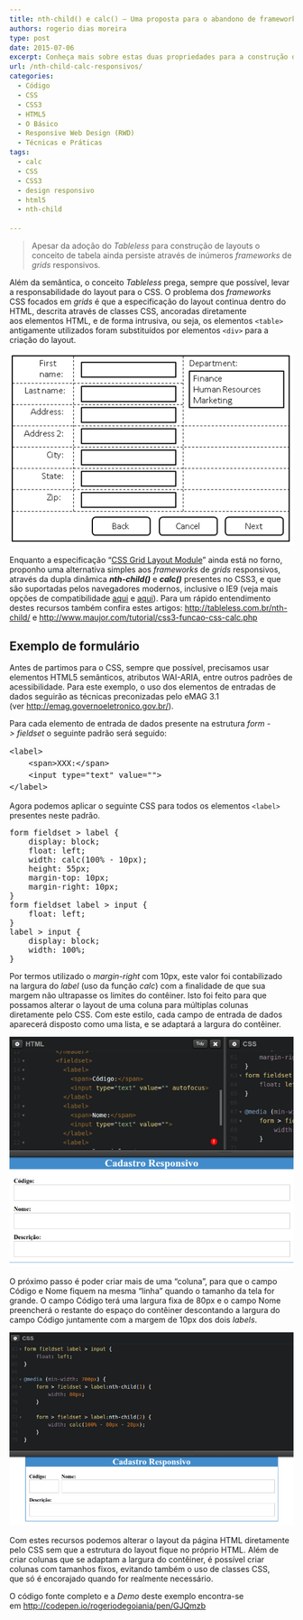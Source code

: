 ```yaml
---
title: nth-child() e calc() – Uma proposta para o abandono de frameworks de grids responsivos
authors: rogerio dias moreira
type: post
date: 2015-07-06
excerpt: Conheça mais sobre estas duas propriedades para a construção de layouts responsivos sem o utilizar frameworks de grids.
url: /nth-child-calc-responsivos/
categories:
  - Código
  - CSS
  - CSS3
  - HTML5
  - O Básico
  - Responsive Web Design (RWD)
  - Técnicas e Práticas
tags:
  - calc
  - CSS
  - CSS3
  - design responsivo
  - html5
  - nth-child

---
```

> Apesar da adoção do _Tableless_ para construção de layouts o conceito de tabela ainda persiste através de inúmeros _frameworks_ de _grids_ responsivos.

Além da semântica, o conceito _Tableless_ prega, sempre que possível, levar a responsabilidade do layout para o CSS. O problema dos _frameworks_ CSS focados em _grids_ é que a especificação do layout continua dentro do HTML, descrita através de classes CSS, ancoradas diretamente aos elementos HTML, e de forma intrusiva, ou seja, os elementos `<table>` antigamente utilizados foram substituídos por elementos `<div>` para a criação do layout.

![Exemplo de Grid Layout](https://raw.githubusercontent.com/diegoeis/tableless-static-images/master/2015/07/gridLayout.png)

Enquanto a especificação &#8220;<a href="http://www.w3.org/TR/css3-grid-layout/" target="_blank">CSS Grid Layout Module</a>&#8221; ainda está no forno, proponho uma alternativa simples aos _frameworks_ de _grids_ responsivos, através da dupla dinâmica _**nth-child()**_ e _**calc()**_ presentes no CSS3, e que são suportadas pelos navegadores modernos, inclusive o IE9 (veja mais opções de compatibilidade <a href="http://caniuse.com/#search=CALC" target="_blank">aqui</a> e <a href="http://caniuse.com/#search=nth-child" target="_blank">aqui</a>). Para um rápido entendimento destes recursos também confira estes artigos: <http://tableless.com.br/nth-child/> e <a href="http://www.maujor.com/tutorial/css3-funcao-css-calc.php" target="_blank">http://www.maujor.com/tutorial/css3-funcao-css-calc.php</a>

## Exemplo de formulário

Antes de partimos para o CSS, sempre que possível, precisamos usar elementos HTML5 semânticos, atributos WAI-ARIA, entre outros padrões de acessibilidade. Para este exemplo, o uso dos elementos de entradas de dados seguirão as técnicas preconizadas pelo eMAG 3.1 (ver <a href="http://emag.governoeletronico.gov.br/" target="_blank">http://emag.governoeletronico.gov.br/</a>).

Para cada elemento de entrada de dados presente na estrutura _form -> fieldset_ o seguinte padrão será seguido:

<pre><span style="line-height: 1.5;">&lt;label&gt;
    &lt;span&gt;XXX:&lt;/span&gt;
    &lt;input type="text" value=""&gt;
&lt;/label&gt;
</span></pre>

Agora podemos aplicar o seguinte CSS para todos os elementos `<label>` presentes neste padrão.

<pre>form fieldset &gt; label {
    display: block;
    float: left;
    width: calc(100% - 10px);
    height: 55px;
    margin-top: 10px;
    margin-right: 10px;
}
form fieldset label &gt; input {
    float: left;
}
label &gt; input {
    display: block;
    width: 100%;
}
</pre>

Por termos utilizado o _margin-right_ com 10px, este valor foi contabilizado na largura do _label_ (uso da função _calc_) com a finalidade de que sua margem não ultrapasse os limites do contêiner. Isto foi feito para que possamos alterar o layout de uma coluna para múltiplas colunas diretamente pelo CSS. Com este estilo, cada campo de entrada de dados aparecerá disposto como uma lista, e se adaptará a largura do contêiner.

![Exemplo de Código para Criação de Formulário](https://raw.githubusercontent.com/diegoeis/tableless-static-images/master/2015/07/RogerioDias-Artigo2-figura1.png)

O próximo passo é poder criar mais de uma &#8220;coluna&#8221;, para que o campo Código e Nome fiquem na mesma &#8220;linha&#8221; quando o tamanho da tela for grande. O campo Código terá uma largura fixa de 80px e o campo Nome preencherá o restante do espaço do contêiner descontando a largura do campo Código juntamente com a margem de 10px dos dois _labels_.

![Exemplo de Código para Criação de Formulário Responsivo](https://raw.githubusercontent.com/diegoeis/tableless-static-images/master/2015/07/RogerioDias-Artigo2-Figura3.png)

Com estes recursos podemos alterar o layout da página HTML diretamente pelo CSS sem que a estrutura do layout fique no próprio HTML. Além de criar colunas que se adaptam a largura do contêiner, é possível criar colunas com tamanhos fixos, evitando também o uso de classes CSS, que só é encorajado quando for realmente necessário.

O código fonte completo e a _Demo_ deste exemplo encontra-se em <a href="http://codepen.io/rogeriodegoiania/pen/GJQmzb" target="_blank">http://codepen.io/rogeriodegoiania/pen/GJQmzb</a>
